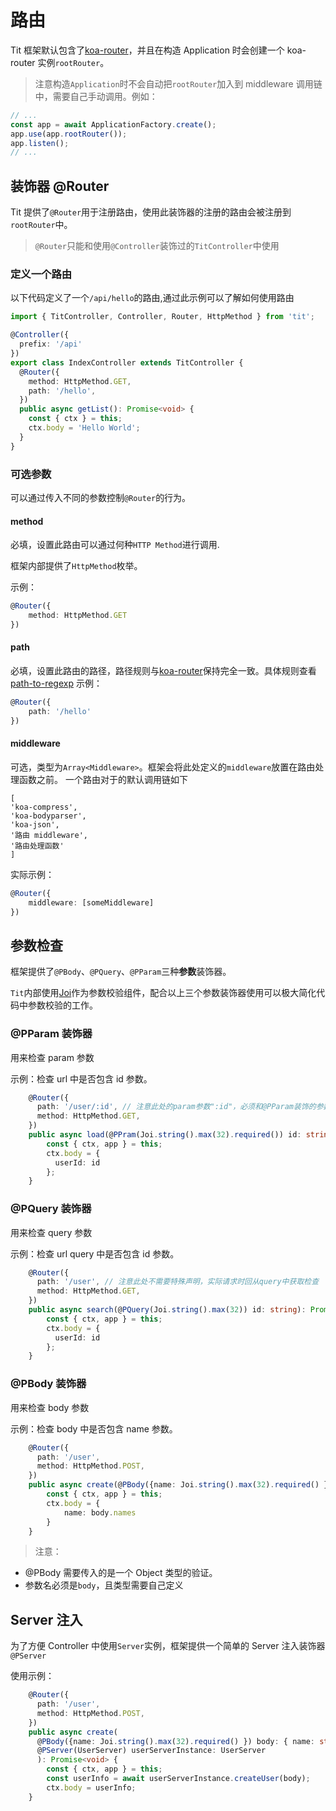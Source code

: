 # 路由

Tit 框架默认包含了[koa-router](https://github.com/ZijianHe/koa-router)，并且在构造 Application 时会创建一个 koa-router 实例`rootRouter`。

> 注意构造`Application`时不会自动把`rootRouter`加入到 middleware 调用链中，需要自己手动调用。例如：

```TypeScript
// ...
const app = await ApplicationFactory.create();
app.use(app.rootRouter());
app.listen();
// ...
```

## 装饰器 @Router

Tit 提供了`@Router`用于注册路由，使用此装饰器的注册的路由会被注册到`rootRouter`中。

> `@Router`只能和使用`@Controller`装饰过的`TitController`中使用

### 定义一个路由

以下代码定义了一个`/api/hello`的路由,通过此示例可以了解如何使用路由

```TypeScript
import { TitController, Controller, Router, HttpMethod } from 'tit';

@Controller({
  prefix: '/api'
})
export class IndexController extends TitController {
  @Router({
    method: HttpMethod.GET,
    path: '/hello',
  })
  public async getList(): Promise<void> {
    const { ctx } = this;
    ctx.body = 'Hello World';
  }
}
```

### 可选参数

可以通过传入不同的参数控制`@Router`的行为。

#### method

必填，设置此路由可以通过何种`HTTP Method`进行调用.

框架内部提供了`HttpMethod`枚举。

示例：

```TypeScript
@Router({
    method: HttpMethod.GET
})
```

#### path

必填，设置此路由的路径，路径规则与[koa-router](https://github.com/ZijianHe/koa-router)保持完全一致。具体规则查看[path-to-regexp](https://github.com/pillarjs/path-to-regexp)
示例：

```TypeScript
@Router({
    path: '/hello'
})
```

#### middleware

可选，类型为`Array<Middleware>`。框架会将此处定义的`middleware`放置在路由处理函数之前。
一个路由对于的默认调用链如下

```
[
'koa-compress',
'koa-bodyparser',
'koa-json',
'路由 middleware',
'路由处理函数'
]
```

实际示例：

```TypeScript
@Router({
    middleware: [someMiddleware]
})
```

## 参数检查

框架提供了`@PBody`、`@PQuery`、`@PParam`三种**参数**装饰器。

`Tit`内部使用[Joi](https://github.com/sideway/joi/blob/master/API.md)作为参数校验组件，配合以上三个参数装饰器使用可以极大简化代码中参数校验的工作。

### @PParam 装饰器

用来检查 param 参数

示例：检查 url 中是否包含 id 参数。

```TypeScript
    @Router({
      path: '/user/:id', // 注意此处的param参数":id"，必须和@PParam装饰的参数名保持一致
      method: HttpMethod.GET,
    })
    public async load(@PPram(Joi.string().max(32).required()) id: string): Promise<void> {
        const { ctx, app } = this;
        ctx.body = {
          userId: id
        };
    }
```

### @PQuery 装饰器

用来检查 query 参数

示例：检查 url query 中是否包含 id 参数。

```TypeScript
    @Router({
      path: '/user', // 注意此处不需要特殊声明，实际请求时回从query中获取检查
      method: HttpMethod.GET,
    })
    public async search(@PQuery(Joi.string().max(32)) id: string): Promise<void> {
        const { ctx, app } = this;
        ctx.body = {
          userId: id
        };
    }
```

### @PBody 装饰器

用来检查 body 参数

示例：检查 body 中是否包含 name 参数。

```TypeScript
    @Router({
      path: '/user',
      method: HttpMethod.POST,
    })
    public async create(@PBody({name: Joi.string().max(32).required() }) body: { name: string }): Promise<void> {
        const { ctx, app } = this;
        ctx.body = {
            name: body.names
        }
    }
```

> 注意：

- @PBody 需要传入的是一个 Object 类型的验证。
- 参数名必须是`body`，且类型需要自己定义

## Server 注入

为了方便 Controller 中使用`Server`实例，框架提供一个简单的 Server 注入装饰器`@PServer`

使用示例：

```TypeScript
    @Router({
      path: '/user',
      method: HttpMethod.POST,
    })
    public async create(
      @PBody({name: Joi.string().max(32).required() }) body: { name: string },
      @PServer(UserServer) userServerInstance: UserServer
      ): Promise<void> {
        const { ctx, app } = this;
        const userInfo = await userServerInstance.createUser(body);
        ctx.body = userInfo;
    }
```

